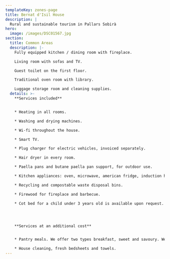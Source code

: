 ```yaml
---
templateKey: zones-page
title: Bernat d'Isil House
description: |
  Rural and sustainable tourism in Pallars Sobirà
hero:
  image: /images/DSC01567.jpg
section:
  title: Common Areas
  description: |-
    Fully equipped kitchen / dining room with fireplace.

    Living room with sofas and TV.

    Guest toilet on the first floor.

    Traditional oven room with library.

    Luggage storage room and cleaning supplies.
  details: >-
    **Services included**


    * Heating in all rooms.

    * Washing and drying machines.

    * Wi-fi throughout the house.

    * Smart TV.

    * Plug charger for electric vehicles, invoiced separately.

    * Hair dryer in every room.

    * Paella pans and butane paella pan support, for outdoor use.

    * Kitchen appliances: oven, microwave, american fridge, induction hob, toaster, hand-blender, Italian coffee maker.

    * Recycling and compostable waste disposal bins.

    * Firewood for fireplace and barbecue.

    * Cot bed for a child under 3 years old is available upon request.




    **Services at an additional cost**


    * Pantry meals. We offer two types breakfast, sweet and savoury. We also seek to offer products made by us or by local artisans. 

    * House cleaning, fresh bedsheets and towels.
---
```

